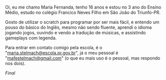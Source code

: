 Oi, eu me chamo Maria Fernanda, tenho 16 anos e estou no 3 ano do Ensino Médio, estudo no colégio Francico Neves Filho em São João do Triunfo-PR.
 
 Gosto de utilizar o scratch para programar por ser mais fácil, e entendo um pouso do básico do Inglês, mesmo não sendo fluente, aprendi o idioma jogando jogos, ouvindo e vendo a tradução de músicas, e assistindo gameplays com legenda.
 
Para entrar em contato comigo pela escola, é o "maria.stelmach@escola.pr.gov.br", já o meu pessoal é "mafestelmach@gmail.com" (o que eu mais uso é o pessoal, mas respondo nos dois).

*Final*
